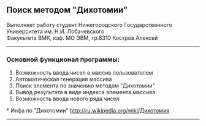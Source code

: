 ﻿## Поиск методом "Дихотомии"

Выполняет работу студент
Нижегородского Государственного Университета им. Н.И. Лобачевского  
Факультета ВМК, каф. МО ЭВМ, гр.8310
Костров Алексей 

* * *
### Основной функционал программы:

1. Возможность ввода чисел в массив пользователем
2. Автоматическая генерация массива
3. Поиск элемента по значению методом "Дихотомии"
4. Вывод результата в виде индекса элемента массива
5. Возможность ввода нового ряда чисел


\* Инфа по "Дихотомии" <http://ru.wikipedia.org/wiki/Дихотомия>
* * *